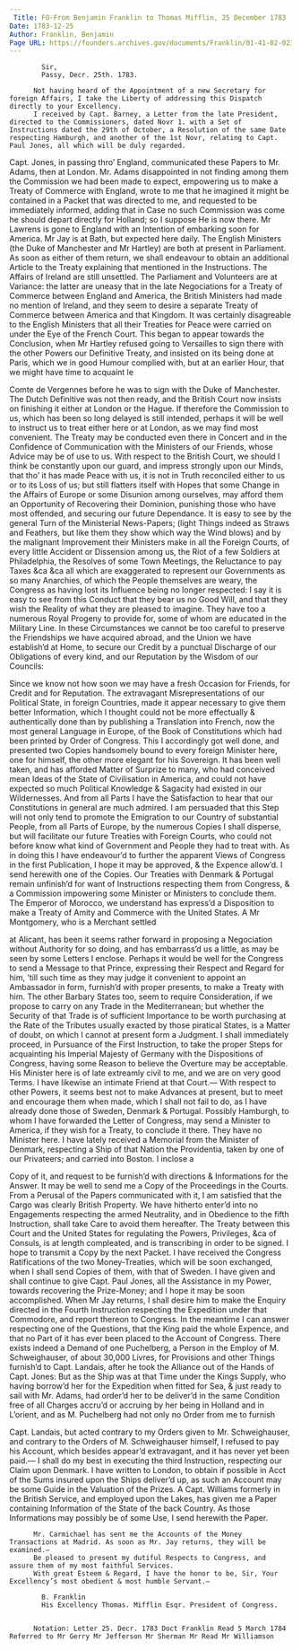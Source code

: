 ```yaml
---
 Title: FO-From Benjamin Franklin to Thomas Mifflin, 25 December 1783
Date: 1783-12-25
Author: Franklin, Benjamin
Page URL: https://founders.archives.gov/documents/Franklin/01-41-02-0230
---
```


          
            Sir,
            Passy, Decr. 25th. 1783.
          
          Not having heard of the Appointment of a new Secretary for foreign Affairs, I take the Liberty of addressing this Dispatch directly to your Excellency.
          I received by Capt. Barney, a Letter from the late President, directed to the Commissioners, dated Novr 1. with a Set of Instructions dated the 29th of October, a Resolution of the same Date respecting Hamburgh, and another of the 1st Novr, relating to Capt. Paul Jones, all which will be duly regarded.

Capt. Jones, in passing thro’ England, communicated these Papers to Mr. Adams, then at London. Mr. Adams disappointed in not finding among them the Commission we had been made to expect, empowering us to make a Treaty of Commerce with England, wrote to me that he imagined it might be contained in a Packet that was directed to me, and requested to be immediately informed, adding that in Case no such Commission was come he should depart directly for Holland; so I suppose He is now there. Mr Lawrens is gone to England with an Intention of embarking soon for America. Mr Jay is at Bath, but expected here daily. The English Ministers (the Duke of Manchester and Mr Hartley) are both at present in Parliament. As soon as either of them return, we shall endeavour to obtain an additional Article to the Treaty explaining that mentioned in the Instructions.
          The Affairs of Ireland are still unsettled. The Parliament and Volunteers are at Variance: the latter are uneasy that in the late Negociations for a Treaty of Commerce between England and America, the British Ministers had made no mention of Ireland, and they seem to desire a separate Treaty of Commerce between America and that Kingdom.
          It was certainly disagreable to the English Ministers that all their Treaties for Peace were carried on under the Eye of the French Court. This began to appear towards the Conclusion, when Mr Hartley refused going to Versailles to sign there with the other Powers our Definitive Treaty, and insisted on its being done at Paris, which we in good Humour complied with, but at an earlier Hour, that we might have time to acquaint le

Comte de Vergennes before he was to sign with the Duke of Manchester. The Dutch Definitive was not then ready, and the British Court now insists on finishing it either at London or the Hague. If therefore the Commission to us, which has been so long delayed is still intended, perhaps it will be well to instruct us to treat either here or at London, as we may find most convenient. The Treaty may be conducted even there in Concert and in the Confidence of Communication with the Ministers of our Friends, whose Advice may be of use to us.
          With respect to the British Court, we should I think be constantly upon our guard, and impress strongly upon our Minds, that tho’ it has made Peace with us, it is not in Truth reconciled either to us or to its Loss of us; but still flatters itself with Hopes that some Change in the Affairs of Europe or some Disunion among ourselves, may afford them an Opportunity of Recovering their Dominion, punishing those who have most offended, and securing our future Dependance. It is easy to see by the general Turn of the Ministerial News-Papers; (light Things indeed as Straws and Feathers, but like them they show which way the Wind blows) and by the malignant Improvement their Ministers make in all the Foreign Courts, of every little Accident or Dissension among us, the Riot of a few Soldiers at Philadelphia, the Resolves of some Town Meetings, the Reluctance to pay Taxes &ca &ca all which are exaggerated to represent our Governments as so many Anarchies, of which the People themselves are weary, the Congress as having lost its Influence being no longer respected: I say it is easy to see from this Conduct that they bear us no Good Will, and that they wish the Reality of what they are pleased to imagine. They have too a numerous Royal Progeny to provide for, some of whom are educated in the Military Line. In these Circumstances we cannot be too careful to preserve the Friendships we have acquired abroad, and the Union we have establish’d at Home, to secure our Credit by a punctual Discharge of our Obligations of every kind, and our Reputation by the Wisdom of our Councils:

Since we know not how soon we may have a fresh Occasion for Friends, for Credit and for Reputation.
          The extravagant Misrepresentations of our Political State, in foreign Countries, made it appear necessary to give them better Information, which I thought could not be more effectually & authentically done than by publishing a Translation into French, now the most general Language in Europe, of the Book of Constitutions which had been printed by Order of Congress. This I accordingly got well done, and presented two Copies handsomely bound to every foreign Minister here, one for himself, the other more elegant for his Sovereign. It has been well taken, and has afforded Matter of Surprize to many, who had conceived mean Ideas of the State of Civilisation in America, and could not have expected so much Political Knowledge & Sagacity had existed in our Wildernesses. And from all Parts I have the Satisfaction to hear that our Constitutions in general are much admired. I am persuaded that this Step will not only tend to promote the Emigration to our Country of substantial People, from all Parts of Europe, by the numerous Copies I shall disperse, but will facilitate our future Treaties with Foreign Courts, who could not before know what kind of Government and People they had to treat with. As in doing this I have endeavour’d to further the apparent Views of Congress in the first Publication, I hope it may be approved, & the Expence allow’d. I send herewith one of the Copies.
          Our Treaties with Denmark & Portugal remain unfinish’d for want of Instructions respecting them from Congress, & a Commission impowering some Minister or Ministers to conclude them.
          The Emperor of Morocco, we understand has express’d a Disposition to make a Treaty of Amity and Commerce with the United States. A Mr Montgomery, who is a Merchant settled

at Alicant, has been it seems rather forward in proposing a Negociation without Authority for so doing, and has embarrass’d us a little, as may be seen by some Letters I enclose. Perhaps it would be well for the Congress to send a Message to that Prince, expressing their Respect and Regard for him, ’till such time as they may judge it convenient to appoint an Ambassador in form, furnish’d with proper presents, to make a Treaty with him.
          The other Barbary States too, seem to require Consideration, if we propose to carry on any Trade in the Mediterranean; but whether the Security of that Trade is of sufficient Importance to be worth purchasing at the Rate of the Tributes usually exacted by those piratical States, is a Matter of doubt, on which I cannot at present form a Judgment.
          I shall immediately proceed, in Pursuance of the First Instruction, to take the proper Steps for acquainting his Imperial Majesty of Germany with the Dispositions of Congress, having some Reason to believe the Overture may be acceptable. His Minister here is of late extreamly civil to me, and we are on very good Terms. I have likewise an intimate Friend at that Court.— With respect to other Powers, it seems best not to make Advances at present, but to meet and encourage them when made, which I shall not fail to do, as I have already done those of Sweden, Denmark & Portugal. Possibly Hamburgh, to whom I have forwarded the Letter of Congress, may send a Minister to America, if they wish for a Treaty, to conclude it there. They have no Minister here.
          I have lately received a Memorial from the Minister of Denmark, respecting a Ship of that Nation the Providentia, taken by one of our Privateers; and carried into Boston. I inclose a

Copy of it, and request to be furnish’d with directions & Informations for the Answer. It may be well to send me a Copy of the Proceedings in the Courts. From a Perusal of the Papers communicated with it, I am satisfied that the Cargo was clearly British Property. We have hitherto enter’d into no Engagements respecting the armed Neutrality, and in Obedience to the fifth Instruction, shall take Care to avoid them hereafter.
          The Treaty between this Court and the United States for regulating the Powers, Privileges, &ca of Consuls, is at length compleated, and is transcribing in order to be signed. I hope to transmit a Copy by the next Packet.
          I have received the Congress Ratifications of the two Money-Treaties, which will be soon exchanged, when I shall send Copies of them, with that of Sweden.
          I have given and shall continue to give Capt. Paul Jones, all the Assistance in my Power, towards recovering the Prize-Money; and I hope it may be soon accomplished. When Mr Jay returns, I shall desire him to make the Enquiry directed in the Fourth Instruction respecting the Expedition under that Commodore, and report thereon to Congress. In the meantime I can answer respecting one of the Questions, that the King paid the whole Expence, and that no Part of it has ever been placed to the Account of Congress. There exists indeed a Demand of one Puchelberg, a Person in the Employ of M. Schweighauser, of about 30,000 Livres, for Provisions and other Things furnish’d to Capt. Landais, after he took the Alliance out of the Hands of Capt. Jones: But as the Ship was at that Time under the Kings Supply, who having borrow’d her for the Expedition when fitted for Sea, & just ready to sail with Mr. Adams, had order’d her to be deliver’d in the same Condition free of all Charges accru’d or accruing by her being in Holland and in L’orient, and as M. Puchelberg had not only no Order from me to furnish

Capt. Landais, but acted contrary to my Orders given to Mr. Schweighauser, and contrary to the Orders of M. Schweighauser himself, I refused to pay his Account, which besides appear’d extravagant, and it has never yet been paid.—
          I shall do my best in executing the third Instruction, respecting our Claim upon Denmark. I have written to London, to obtain if possible in Acct of the Sums insured upon the Ships deliver’d up, as such an Account may be some Guide in the Valuation of the Prizes.
          A Capt. Williams formerly in the British Service, and employed upon the Lakes, has given me a Paper containing Information of the State of the back Country. As those Informations may possibly be of some Use, I send herewith the Paper.
          
          Mr. Carmichael has sent me the Accounts of the Money Transactions at Madrid. As soon as Mr. Jay returns, they will be examined.—
          Be pleased to present my dutiful Respects to Congress, and assure them of my most faithful Services.
          With great Esteem & Regard, I have the honor to be, Sir, Your Excellency’s most obedient & most humble Servant.—
          
            B. Franklin
            His Excellency Thomas. Mifflin Esqr. President of Congress.
          
         
          Notation: Letter 25. Decr. 1783 Doct Franklin Read 5 March 1784 Referred to Mr Gerry Mr Jefferson Mr Sherman Mr Read Mr Williamson
        
